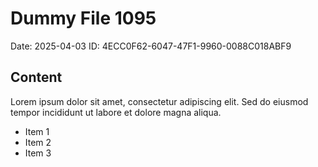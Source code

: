 # Dummy File 1095

Date: 2025-04-03
ID: 4ECC0F62-6047-47F1-9960-0088C018ABF9

## Content

Lorem ipsum dolor sit amet, consectetur adipiscing elit.
Sed do eiusmod tempor incididunt ut labore et dolore magna aliqua.

* Item 1
* Item 2
* Item 3

